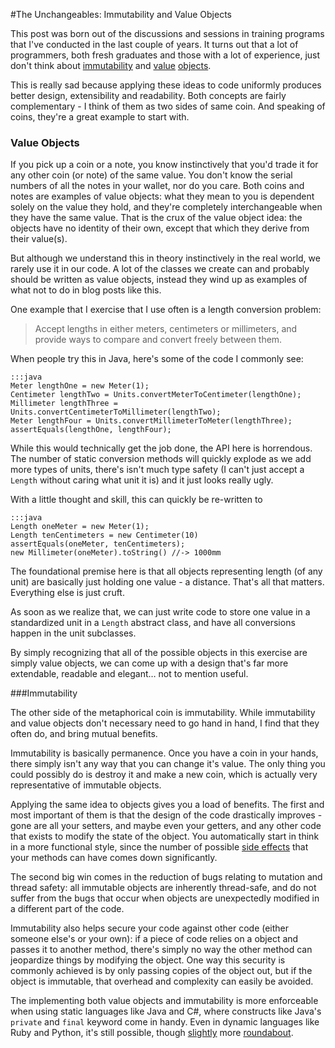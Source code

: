 <!--
~~~
title: "The Unchangeables: Immutability and Value Objects"
slug: /immutability-and-value-objects
date: 2011-12-07
publish: yes
tags: [programming, punditry, OOP]
~~~
-->

#The Unchangeables: Immutability and Value Objects

This post was born out of the discussions and sessions in training programs that I've conducted in the last couple of years. It turns out that a lot of programmers, both fresh graduates and those with a lot of experience, just don't think about [immutability][im] and [value][vo1] [objects][vo2]. 

This is really sad because applying these ideas to code uniformly produces better design, extensibility and readability. Both concepts are fairly complementary - I think of them as two sides of same coin. And speaking of coins, they're a great example to start with. 

### Value Objects 

If you pick up a coin or a note, you know instinctively that you'd trade it for any other coin (or note) of the same value. You don't know the serial numbers of all the notes in your wallet, nor do you care. Both coins and notes are examples of value objects: what they mean to you is dependent solely on the value they hold, and they're completely interchangeable when they have the same value. That is the crux of the value object idea: the objects have no identity of their own, except that which they derive from their value(s). 

But although we understand this in theory instinctively in the real world, we rarely use it in our code. A lot of the classes we create can and probably should be written as value objects, instead they wind up as examples of what not to do in blog posts like this. 

One example that I exercise that I use often is a length conversion problem:

> Accept lengths in either meters, centimeters or millimeters, and provide ways to compare and convert freely between them. 

When people try this in Java, here's some of the code I commonly see:

    :::java
    Meter lengthOne = new Meter(1);
    Centimeter lengthTwo = Units.convertMeterToCentimeter(lengthOne);
    Millimeter lengthThree = Units.convertCentimeterToMillimeter(lengthTwo);
    Meter lengthFour = Units.convertMillimeterToMeter(lengthThree);
    assertEquals(lengthOne, lengthFour);

While this would technically get the job done, the API here is horrendous. The number of static conversion methods will quickly explode as we add more types of units, there's isn't much type safety (I can't just accept a `Length` without caring what unit it is) and it just looks really ugly. 

With a little thought and skill, this can quickly be re-written to

    :::java
    Length oneMeter = new Meter(1);
    Length tenCentimeters = new Centimeter(10)
    assertEquals(oneMeter, tenCentimeters);
    new Millimeter(oneMeter).toString() //-> 1000mm 

The foundational premise here is that all objects representing length (of any unit) are basically just holding one value - a distance. That's all that matters. Everything else is just cruft. 

As soon as we realize that, we can just write code to store one value in a standardized unit in a `Length` abstract class, and have all conversions happen in the unit subclasses. 

By simply recognizing that all of the possible objects in this exercise are simply value objects, we can come up with a design that's far more extendable, readable and elegant… not to mention useful. 


###Immutability

The other side of the metaphorical coin is immutability. While immutability and value objects don't necessary need to go hand in hand, I find that they often do, and bring mutual benefits. 

Immutability is basically permanence. Once you have a coin in your hands, there simply isn't any way that you can change it's value. The only thing you could possibly do is destroy it and make a new coin, which is actually very representative of immutable objects. 

Applying the same idea to objects gives you a load of benefits. The first and most important of them is that the design of the code drastically improves - gone are all your setters, and maybe even your getters, and any other code that exists to modify the state of the object. You automatically start in think in a more functional style, since the number of possible [side effects][side-effects] that your methods can have comes down significantly. 

The second big win comes in the reduction of bugs relating to mutation and thread safety: all immutable objects are inherently thread-safe, and do not suffer from the bugs that occur when objects are unexpectedly modified in a different part of the code. 

Immutability also helps secure your code against other code (either someone else's or your own): if a piece of code relies on a object and passes it to another method, there's simply no way the other method can jeopardize things by modifying the object. One way this security is commonly achieved is by only passing copies of the object out, but if the object is immutable, that overhead and complexity can easily be avoided. 

The implementing both value objects and immutability is more enforceable when using static languages like Java and C#, where constructs like Java's `private` and `final` keyword come in handy. Even in dynamic languages like Ruby and Python, it's still possible, though [slightly][ruby-accessors] more [roundabout][python-property]. 



[vo1]: http://domaindrivendesign.org/node/135
[vo2]: http://devlicio.us/blogs/casey/archive/2009/02/13/ddd-entities-and-value-objects.aspx
[im]: http://en.wikipedia.org/wiki/Immutable_object
[side-effects]: http://en.wikipedia.org/wiki/Side_effect_(computer_science)
[ruby-accessors]: http://www.rubyist.net/~slagell/ruby/accessors.html
[python-property]: http://docs.python.org/library/functions.html#property

